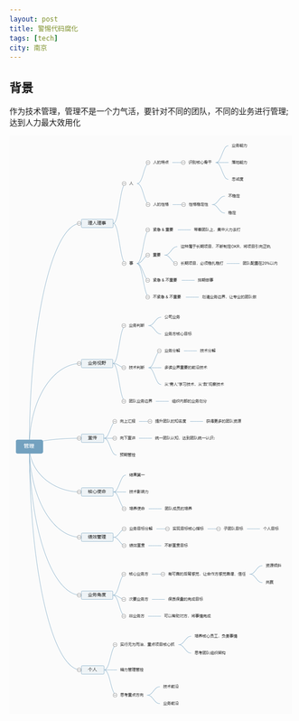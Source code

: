 ```yaml
---
layout: post
title: 警惕代码腐化
tags: [tech]
city: 南京
---
```



背景
---------
作为技术管理，管理不是一个力气活，要针对不同的团队，不同的业务进行管理;达到人力最大效用化



![管理经验大图](/images/manager-exprience.png)

